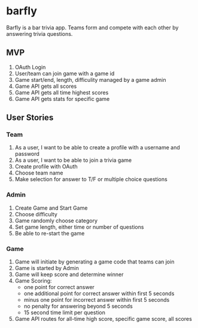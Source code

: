 # barfly

Barfly is a bar trivia app. Teams form and compete with each other by answering trivia questions.

## MVP
1. OAuth Login 
2. User/team can join game with a game id
3. Game start/end, length, difficulity managed by a game admin
4. Game API gets all scores
5. Game API gets all time highest scores
6. Game API gets stats for specific game


## User Stories

### Team
1. As a user, I want to be able to create a profile with a username and password
2. As a user, I want to be able to join a trivia game
3. Create profile with OAuth 
4. Choose team name
5. Make selection for answer to T/F or multiple choice questions


### Admin

1. Create Game and Start Game
2. Choose difficulty
3. Game randomly choose category
4. Set game length, either time or number of questions
5. Be able to re-start the game

### Game

1. Game will initiate by generating a game code that teams can join
2. Game is started by Admin
3. Game will keep score and determine winner
3. Game Scoring:
   - one point for correct answer
   - one additional point for correct answer within first 5 seconds
   - minus one point for incorrect answer within first 5 seconds
   - no penalty for answering beyond 5 seconds
   - 15 second time limit per question
4. Game API routes for all-time high score, specific game score, all scores


